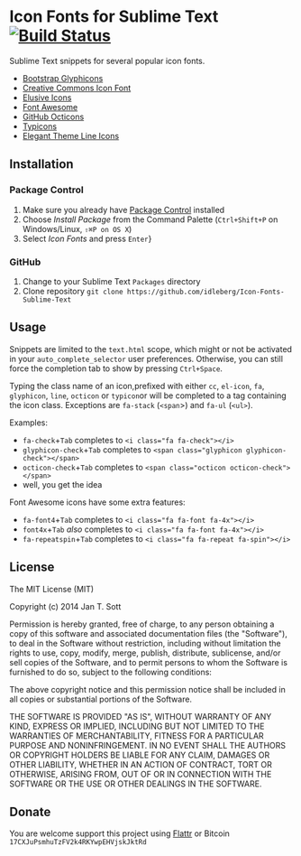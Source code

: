 # Icon Fonts for Sublime Text [![Build Status](https://secure.travis-ci.org/idleberg/Icon-Fonts-Sublime-Text.svg)](http://travis-ci.org/idleberg/Icon-Fonts-Sublime-Text)

Sublime Text snippets for several popular icon fonts.

* [Bootstrap Glyphicons](http://getbootstrap.com/components/#glyphicons)
* [Creative Commons Icon Font](http://cc-icons.github.io/)
* [Elusive Icons](http://shoestrap.org/downloads/elusive-icons-webfont/)
* [Font Awesome](http://fontawesome.io/)
* [GitHub Octicons](https://octicons.github.com/)
* [Typicons](http://typicons.com/)
* [Elegant Theme Line Icons](http://www.elegantthemes.com/blog/resources/how-to-use-and-embed-an-icon-fonts-on-your-website)

## Installation

### Package Control

1. Make sure you already have [Package Control](http://wbond.net/sublime_packages/package_control/) installed
2. Choose *Install Package* from the Command Palette (`Ctrl+Shift+P` on Windows/Linux, `⇧⌘P on OS X`)
3. Select *Icon Fonts* and press `Enter`}

### GitHub

1. Change to your Sublime Text `Packages` directory
2. Clone repository `git clone https://github.com/idleberg/Icon-Fonts-Sublime-Text`

## Usage

Snippets are limited to the `text.html` scope, which might or not be activated in your `auto_complete_selector` user preferences. Otherwise, you can still force the completion tab to show by pressing `Ctrl+Space`.

Typing the class name of an icon,prefixed with either `cc`, `el-icon`, `fa`, `glyphicon`, `line`, `octicon` or `typicon`or  will be completed to a tag containing the icon class. Exceptions are `fa-stack` (`<span`>) and `fa-ul` (`<ul>`).

Examples:

* `fa-check`+`Tab` completes to `<i class="fa fa-check"></i>`
* `glyphicon-check`+`Tab` completes to `<span class="glyphicon glyphicon-check"></span>`
* `octicon-check`+`Tab` completes to `<span class="octicon octicon-check"></span>`
* well, you get the idea

Font Awesome icons have some extra features:

* `fa-font4`+`Tab` completes to `<i class="fa fa-font fa-4x"></i>`
* `font4x`+`Tab` *also* completes to `<i class="fa fa-font fa-4x"></i>`
* `fa-repeatspin`+`Tab` completes to `<i class="fa fa-repeat fa-spin"></i>`


## License

The MIT License (MIT)

Copyright (c) 2014 Jan T. Sott

Permission is hereby granted, free of charge, to any person obtaining a copy of this software and associated documentation files (the "Software"), to deal in the Software without restriction, including without limitation the rights to use, copy, modify, merge, publish, distribute, sublicense, and/or sell copies of the Software, and to permit persons to whom the Software is furnished to do so, subject to the following conditions:

The above copyright notice and this permission notice shall be included in all copies or substantial portions of the Software.

THE SOFTWARE IS PROVIDED "AS IS", WITHOUT WARRANTY OF ANY KIND, EXPRESS OR IMPLIED, INCLUDING BUT NOT LIMITED TO THE WARRANTIES OF MERCHANTABILITY, FITNESS FOR A PARTICULAR PURPOSE AND NONINFRINGEMENT. IN NO EVENT SHALL THE AUTHORS OR COPYRIGHT HOLDERS BE LIABLE FOR ANY CLAIM, DAMAGES OR OTHER LIABILITY, WHETHER IN AN ACTION OF CONTRACT, TORT OR OTHERWISE, ARISING FROM, OUT OF OR IN CONNECTION WITH THE SOFTWARE OR THE USE OR OTHER DEALINGS IN THE SOFTWARE.

## Donate

You are welcome support this project using [Flattr](https://flattr.com/submit/auto?user_id=idleberg&url=https://github.com/idleberg/Icon-Fonts-Sublime-Text) or Bitcoin `17CXJuPsmhuTzFV2k4RKYwpEHVjskJktRd`
